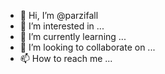 - 👋 Hi, I’m @parzifall
- 👀 I’m interested in ...
- 🌱 I’m currently learning ...
- 💞️ I’m looking to collaborate on ...
- 📫 How to reach me ...

<!---
parzifall/parzifall is a ✨ special ✨ repository because its `README.md` (this file) appears on your GitHub profile.
You can click the Preview link to take a look at your changes.
--->
